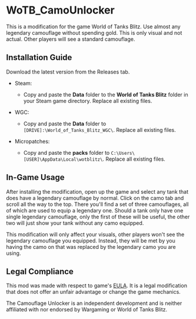 # WoTB_CamoUnlocker
This is a modification for the game World of Tanks Blitz.
Use almost any legendary camouflage without spending gold. This is only visual and not actual. Other players will see a standard camouflage.

## Installation Guide
Download the latest version from the Releases tab.

* Steam:
  * Copy and paste the **Data** folder to the **World of Tanks Blitz** folder in your Steam game directory. Replace all existing files.
 
* WGC:
  * Copy and paste the **Data** folder to `[DRIVE]:\World_of_Tanks_Blitz_WGC\`. Replace all existing files.
 
* Micropatches:
  * Copy and paste the **packs** folder to `C:\Users\[USER]\AppData\Local\wotblitz\`. Replace all existing files.

 ## In-Game Usage
 After installing the modification, open up the game and select any tank that does have a legendary camouflage by normal. Click on the camo tab and scroll all the way to the top. There you'll find a set of three camouflages, all of which are used to equip a legendary one. Should a tank only have one single legendary camouflage, only the first of these will be useful, the other two will just show your tank without any camo equipped.
 
 This modification will only affect your visuals, other players won't see the legendary camouflage you equipped. Instead, they will be met by you having the camo on that was replaced by the legendary camo you are using.

 ## Legal Compliance
 This mod was made with respect to game's [EULA](https://legal.eu.wargaming.net/en/eula/). It is a legal modification that does not offer an unfair advantage or change the game mechanics.

 The Camouflage Unlocker is an independent development and is neither affiliated with nor endorsed by Wargaming or World of Tanks Blitz. 
